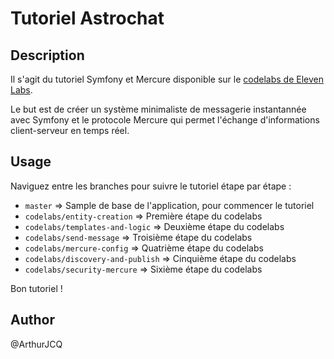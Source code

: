 # Tutoriel Astrochat

## Description

Il s'agit du tutoriel Symfony et Mercure disponible sur le [codelabs de Eleven Labs](https://codelabs.eleven-labs.com/).

Le but est de créer un système minimaliste de messagerie instantannée avec Symfony et le protocole Mercure 
qui permet l'échange d'informations client-serveur en temps réel.

## Usage

Naviguez entre les branches pour suivre le tutoriel étape par étape :

- `master` => Sample de base de l'application, pour commencer le tutoriel
- `codelabs/entity-creation` => Première étape du codelabs
- `codelabs/templates-and-logic` => Deuxième étape du codelabs
- `codelabs/send-message` => Troisième étape du codelabs
- `codelabs/mercure-config` => Quatrième étape du codelabs
- `codelabs/discovery-and-publish` => Cinquième étape du codelabs
- `codelabs/security-mercure` => Sixième étape du codelabs

Bon tutoriel !

## Author
@ArthurJCQ
